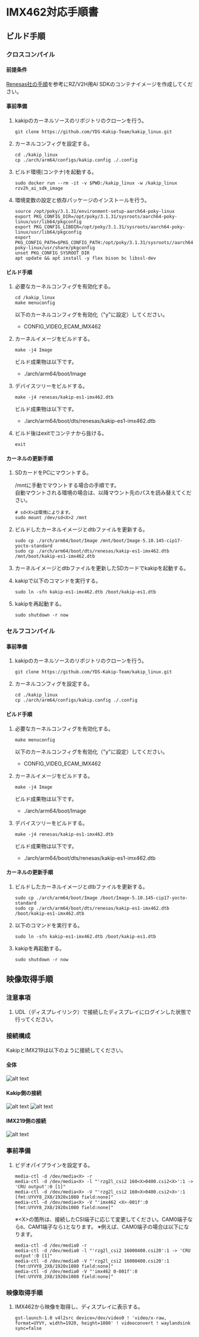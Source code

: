 # IMX462対応手順書

## ビルド手順

### クロスコンパイル

#### 前提条件

[Renesas社の手順](https://renesas-rz.github.io/rzv_ai_sdk/5.00/getting_started.html)を参考にRZ/V2H用AI SDKのコンテナイメージを作成してください。

#### 事前準備
1. kakipのカーネルソースのリポジトリのクローンを行う。
    ```
    git clone https://github.com/YDS-Kakip-Team/kakip_linux.git
    ```

3. カーネルコンフィグを設定する。
    ```
    cd ./kakip_linux
    cp ./arch/arm64/configs/kakip.config ./.config
    ```

4. ビルド環境(コンテナ)を起動する。
    ```
    sudo docker run --rm -it -v $PWD:/kakip_linux -w /kakip_linux rzv2h_ai_sdk_image
    ```

6. 環境変数の設定と依存パッケージのインストールを行う。
    ```
    source /opt/poky/3.1.31/environment-setup-aarch64-poky-linux
    export PKG_CONFIG_DIR=/opt/poky/3.1.31/sysroots/aarch64-poky-linux/usr/lib64/pkgconfig
    export PKG_CONFIG_LIBDIR=/opt/poky/3.1.31/sysroots/aarch64-poky-linux/usr/lib64/pkgconfig
    export PKG_CONFIG_PATH=$PKG_CONFIG_PATH:/opt/poky/3.1.31/sysroots//aarch64-poky-linux/usr/share/pkgconfig
    unset PKG_CONFIG_SYSROOT_DIR
    apt update && apt install -y flex bison bc libssl-dev
    ```

#### ビルド手順
1. 必要なカーネルコンフィグを有効化する。
    ```
    cd /kakip_linux
    make menuconfig
    ```
    以下のカーネルコンフィグを有効化（"y"に設定）してください。
    - CONFIG_VIDEO_ECAM_IMX462

2. カーネルイメージをビルドする。
    ```
    make -j4 Image
    ```
    ビルド成果物は以下です。
    - ./arch/arm64/boot/Image

3. デバイスツリーをビルドする。
    ```
    make -j4 renesas/kakip-es1-imx462.dtb
    ```
    ビルド成果物は以下です。
    - ./arch/arm64/boot/dts/renesas/kakip-es1-imx462.dtb

4. ビルド後はexitでコンテナから抜ける。
    ```
    exit
    ```

#### カーネルの更新手順
1. SDカードをPCにマウントする。

    /mntに手動でマウントする場合の手順です。  
    自動マウントされる環境の場合は、以降マウント先のパスを読み替えてください。

    ```
    # sd<X>は環境によります。
    sudo mount /dev/sd<X>2 /mnt
    ```

2. ビルドしたカーネルイメージとdtbファイルを更新する。

    ```
    sudo cp ./arch/arm64/boot/Image /mnt/boot/Image-5.10.145-cip17-yocto-standard
    sudo cp ./arch/arm64/boot/dts/renesas/kakip-es1-imx462.dtb /mnt/boot/kakip-es1-imx462.dtb
    ```

4. カーネルイメージとdtbファイルを更新したSDカードでkakipを起動する。

5. kakipで以下のコマンドを実行する。
    ```
    sudo ln -sfn kakip-es1-imx462.dtb /boot/kakip-es1.dtb
    ```

6. kakipを再起動する。
    ```
    sudo shutdown -r now
    ```

### セルフコンパイル
#### 事前準備
1. kakipのカーネルソースのリポジトリのクローンを行う。
    ```
    git clone https://github.com/YDS-Kakip-Team/kakip_linux.git
    ```

2. カーネルコンフィグを設定する。
    ```
    cd ./kakip_linux
    cp ./arch/arm64/configs/kakip.config ./.config
    ```

#### ビルド手順
1. 必要なカーネルコンフィグを有効化する。
    ```
    make menuconfig
    ```
    以下のカーネルコンフィグを有効化（"y"に設定）してください。
    - CONFIG_VIDEO_ECAM_IMX462

2. カーネルイメージをビルドする。
    ```
    make -j4 Image
    ```
    ビルド成果物は以下です。
    - ./arch/arm64/boot/Image

3. デバイスツリーをビルドする。
    ```
    make -j4 renesas/kakip-es1-imx462.dtb
    ```
    ビルド成果物は以下です。
    - ./arch/arm64/boot/dts/renesas/kakip-es1-imx462.dtb

#### カーネルの更新手順
1. ビルドしたカーネルイメージとdtbファイルを更新する。
    ```
    sudo cp ./arch/arm64/boot/Image /boot/Image-5.10.145-cip17-yocto-standard
    sudo cp ./arch/arm64/boot/dts/renesas/kakip-es1-imx462.dtb /boot/kakip-es1-imx462.dtb
    ```

2. 以下のコマンドを実行する。
    ```
    sudo ln -sfn kakip-es1-imx462.dtb /boot/kakip-es1.dtb
    ```

3. kakipを再起動する。
    ```
    sudo shutdown -r now
    ```

## 映像取得手順
### 注意事項

1. UDL（ディスプレイリンク）で接続したディスプレイにログインした状態で行ってください。

### 接続構成

KakipとIMX219は以下のように接続してください。
#### 全体
![alt text](./image/image.jpg)

#### Kakip側の接続
![alt text](./image/image-1.jpg)
![alt text](./image/image-2.jpg)

#### IMX219側の接続
![alt text](./image/image-3.jpg)

### 事前準備

1. ビデオパイプラインを設定する。

    ```
    media-ctl -d /dev/media<X> -r
    media-ctl -d /dev/media<X> -l "'rzg2l_csi2 160<X>0400.csi2<X>':1 -> 'CRU output':0 [1]"
    media-ctl -d /dev/media<X> -V "'rzg2l_csi2 160<X>0400.csi2<X>':1 [fmt:UYVY8_2X8/1920x1080 field:none]"
    media-ctl -d /dev/media<X> -V "'imx462 <X>-001f':0 [fmt:UYVY8_2X8/1920x1080 field:none]"
    ```

    ※\<X>の箇所は、接続したCSI端子に応じて変更してください。CAM0端子なら`0`、CAM1端子なら`1`となります。
    ※例えば、CAM0端子の場合は以下になります。
    ```
    media-ctl -d /dev/media0 -r
    media-ctl -d /dev/media0 -l "'rzg2l_csi2 16000400.csi20':1 -> 'CRU output':0 [1]"
    media-ctl -d /dev/media0 -V "'rzg2l_csi2 16000400.csi20':1 [fmt:UYVY8_2X8/1920x1080 field:none]"
    media-ctl -d /dev/media0 -V "'imx462 0-001f':0 [fmt:UYVY8_2X8/1920x1080 field:none]"
    ```

### 映像取得手順

1. IMX462から映像を取得し、ディスプレイに表示する。

    ```
    gst-launch-1.0 v4l2src device=/dev/video0 ! 'video/x-raw, format=UYVY, width=1920, height=1080' ! videoconvert ! waylandsink sync=false
    ```